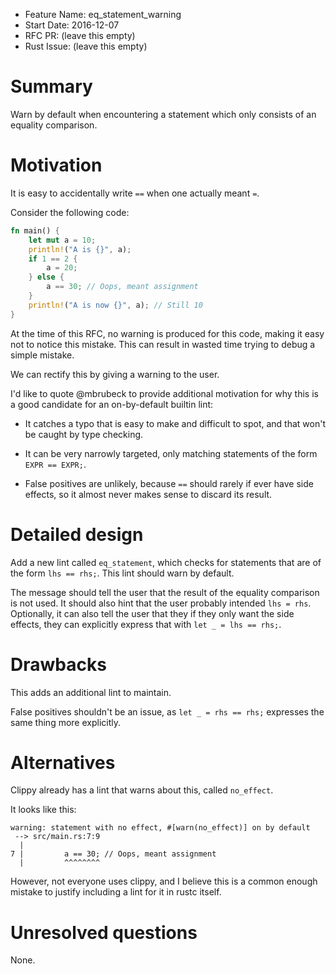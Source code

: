 - Feature Name: eq_statement_warning
- Start Date: 2016-12-07
- RFC PR: (leave this empty)
- Rust Issue: (leave this empty)

# Summary
[summary]: #summary

Warn by default when encountering a statement which only consists of an equality comparison.

# Motivation
[motivation]: #motivation

It is easy to accidentally write `==` when one actually meant `=`.

Consider the following code:

```rust
fn main() {
    let mut a = 10;
    println!("A is {}", a);
    if 1 == 2 {
        a = 20;
    } else {
        a == 30; // Oops, meant assignment
    }
    println!("A is now {}", a); // Still 10
}
```

At the time of this RFC, no warning is produced for this code,
making it easy not to notice this mistake.
This can result in wasted time trying to debug a simple mistake.

We can rectify this by giving a warning to the user.

I'd like to quote @mbrubeck to provide additional motivation
for why this is a good candidate for an on-by-default builtin lint:

- It catches a typo that is easy to make and difficult to spot,
  and that won't be caught by type checking.

- It can be very narrowly targeted, only matching statements of the form `EXPR == EXPR;`.

- False positives are unlikely, because `==` should rarely if ever have side effects,
  so it almost never makes sense to discard its result.

# Detailed design
[design]: #detailed-design

Add a new lint called `eq_statement`, which checks for statements that are
of the form `lhs == rhs;`. This lint should warn by default.

The message should tell the user that the result of the equality comparison is not used.
It should also hint that the user probably intended `lhs = rhs`.
Optionally, it can also tell the user that they if they only want the side effects, they
can explicitly express that with `let _ = lhs == rhs;`.

# Drawbacks
[drawbacks]: #drawbacks

This adds an additional lint to maintain.

False positives shouldn't be an issue, as `let _ = rhs == rhs;` expresses the same thing
more explicitly.

# Alternatives
[alternatives]: #alternatives

Clippy already has a lint that warns about this, called `no_effect`.

It looks like this:
```
warning: statement with no effect, #[warn(no_effect)] on by default
 --> src/main.rs:7:9
  |
7 |         a == 30; // Oops, meant assignment
  |         ^^^^^^^^
```

However, not everyone uses clippy, and I believe this is a common enough mistake
to justify including a lint for it in rustc itself.

# Unresolved questions
[unresolved]: #unresolved-questions

None.
